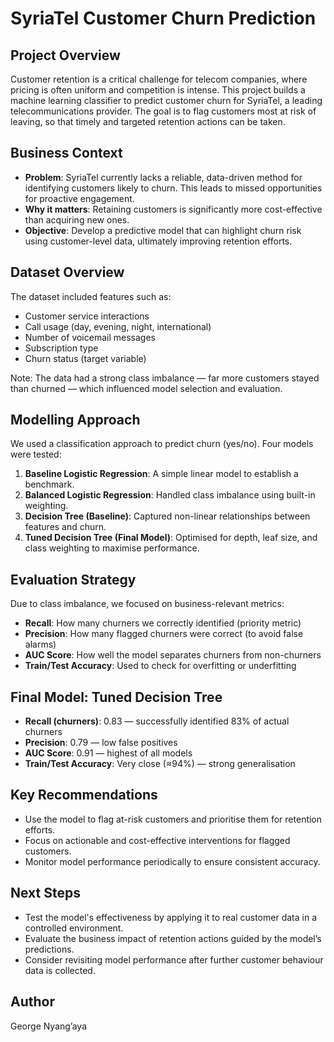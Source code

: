 
# SyriaTel Customer Churn Prediction

## Project Overview

Customer retention is a critical challenge for telecom companies, where pricing is often uniform and competition is intense. This project builds a machine learning classifier to predict customer churn for SyriaTel, a leading telecommunications provider. The goal is to flag customers most at risk of leaving, so that timely and targeted retention actions can be taken.

## Business Context

- **Problem**: SyriaTel currently lacks a reliable, data-driven method for identifying customers likely to churn. This leads to missed opportunities for proactive engagement.
- **Why it matters**: Retaining customers is significantly more cost-effective than acquiring new ones.
- **Objective**: Develop a predictive model that can highlight churn risk using customer-level data, ultimately improving retention efforts.

## Dataset Overview

The dataset included features such as:
- Customer service interactions
- Call usage (day, evening, night, international)
- Number of voicemail messages
- Subscription type
- Churn status (target variable)

Note: The data had a strong class imbalance — far more customers stayed than churned — which influenced model selection and evaluation.

## Modelling Approach

We used a classification approach to predict churn (yes/no). Four models were tested:

1. **Baseline Logistic Regression**: A simple linear model to establish a benchmark.
2. **Balanced Logistic Regression**: Handled class imbalance using built-in weighting.
3. **Decision Tree (Baseline)**: Captured non-linear relationships between features and churn.
4. **Tuned Decision Tree (Final Model)**: Optimised for depth, leaf size, and class weighting to maximise performance.

## Evaluation Strategy

Due to class imbalance, we focused on business-relevant metrics:

- **Recall**: How many churners we correctly identified (priority metric)
- **Precision**: How many flagged churners were correct (to avoid false alarms)
- **AUC Score**: How well the model separates churners from non-churners
- **Train/Test Accuracy**: Used to check for overfitting or underfitting

## Final Model: Tuned Decision Tree

- **Recall (churners)**: 0.83 — successfully identified 83% of actual churners
- **Precision**: 0.79 — low false positives
- **AUC Score**: 0.91 — highest of all models
- **Train/Test Accuracy**: Very close (≈94%) — strong generalisation

## Key Recommendations

- Use the model to flag at-risk customers and prioritise them for retention efforts.
- Focus on actionable and cost-effective interventions for flagged customers.
- Monitor model performance periodically to ensure consistent accuracy.

## Next Steps

- Test the model's effectiveness by applying it to real customer data in a controlled environment.
- Evaluate the business impact of retention actions guided by the model’s predictions.
- Consider revisiting model performance after further customer behaviour data is collected.

## Author

George Nyang’aya
